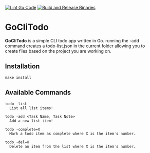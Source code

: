 [![Lint Go Code](https://github.com/Volteal/GoCliTodoApp/actions/workflows/lint.yml/badge.svg)](https://github.com/Volteal/GoCliTodoApp/actions/workflows/lint.yml) [![Build and Release Binaries](https://github.com/Volteal/GoCliTodoApp/actions/workflows/release.yml/badge.svg?event=release)](https://github.com/Volteal/GoCliTodoApp/actions/workflows/release.yml)

# GoCliTodo

**GoCliTodo** is a simple CLI todo app written in Go. running the -add command creates a todo-list.json in the current folder allowing you to create files based on the project you are working on.

## Installation

```
make install
```

## Available Commands

```
todo -list
  List all list items!

todo -add <Task Name, Task Note>
  Add a new list item!

todo -complete=X
  Mark a todo item as complete where X is the item's number.

todo -del=X
  Delete an item from the list where X is the item's number.
```
